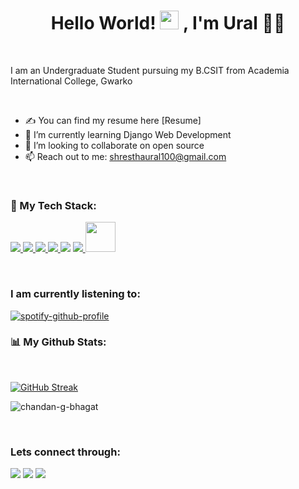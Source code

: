 <h1 align="center">Hello World! <img src="https://raw.githubusercontent.com/MartinHeinz/MartinHeinz/master/wave.gif" width="30px" height="30px" />
, I'm Ural 👦‍💻</h1>
<br>

I am an Undergraduate Student
pursuing my B.CSIT from Academia International College, Gwarko

<br>


- ✍ You can find my resume here [Resume]
- 🌱 I’m currently learning Django Web Development
- 👯 I’m looking to collaborate on open source
- 📫 Reach out to me: shresthaural100@gmail.com

<br>


### 🚀 My Tech Stack:

<p align="left">
    <a href="https://www.w3.org/html/" target="_blank"> <img src="https://img.icons8.com/color/48/000000/html-5.png"/> </a>
    <a href="https://www.w3schools.com/css/" target="_blank"> <img src="https://img.icons8.com/color/48/000000/css3.png"/> </a>
    <a href="https://getbootstrap.com" target="_blank"> <img src="https://img.icons8.com/color/48/000000/bootstrap.png"/> </a>
    <a href="https://developer.mozilla.org/en-US/docs/Web/JavaScript" target="_blank"> <img src="https://img.icons8.com/color/48/000000/javascript.png"/> </a>
    <a href="https://en.wikipedia.org/wiki/C%2B%2B"><img src="https://img.icons8.com/color/48/000000/c-plus-plus-logo.png"/></a>
    <a href="https://www.python.org" target="_blank"> <img src="https://img.icons8.com/color/48/000000/python.png"/> </a>
    <a href="https://www.djangoproject.com/" target="_blank"> <img src="https://icon-icons.com/downloadimage.php?id=130645&root=2107/PNG/512/&file=file_type_django_icon_130645.png" height="48px" width="48px"/> </a>
</p>

<br>

### I am currently listening to:

[![spotify-github-profile](https://spotify-github-profile.vercel.app/api/view?uid=kohux1jvi7ze8o2lc2mqe49uz&cover_image=true&theme=natemoo-re&bar_color=53b14f&bar_color_cover=false)](https://github.com/kittinan/spotify-github-profile)
<br>


### 📊 My Github Stats:
<br/>

[![GitHub Streak](https://github-readme-streak-stats.herokuapp.com?user=uralsth&theme=ads-juicy-fresh&hide_border=true&date_format=M%20j%5B%2C%20Y%5D)](https://git.io/streak-stats)
<br>
<p align='left'>
  <img align="center" src="https://github-readme-stats.vercel.app/api/top-langs?username=uralsth&show_icons=true&locale=en&layout=compact&theme=chartreuse-dark" alt="chandan-g-bhagat" />  
</p>  
<br/>

### Lets connect through:
<a href="https://www.facebook.com/ural.shrestha.07/"><img src="https://img.icons8.com/fluency/48/000000/meta.png"/></a>
<a href="https://twitter.com/gooner_ural"><img src="https://img.icons8.com/color/48/000000/twitter--v1.png"/></a>
<a href="https://www.linkedin.com/in/ural-shrestha-20196723a/"><img src="https://img.icons8.com/color/48/000000/linkedin.png"/></a>
